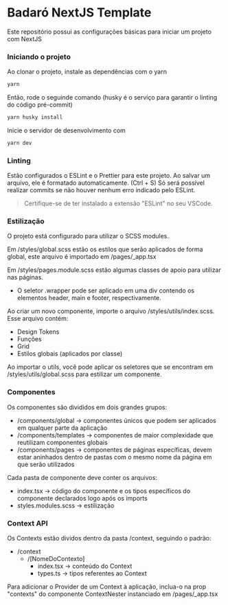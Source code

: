 # Badaró NextJS Template

Este repositório possui as configurações básicas para iniciar um projeto com NextJS

### Iniciando o projeto

Ao clonar o projeto, instale as dependências com o yarn

```bash
yarn
```

Então, rode o seguinde comando (husky é o serviço para garantir o linting do código pré-commit)

```bash
yarn husky install
```

Inicie o servidor de desenvolvimento com

```bash
yarn dev
```

### Linting

Estão configurados o ESLint e o Prettier para este projeto.
Ao salvar um arquivo, ele é formatado automaticamente. (Ctrl + S)
Só será possível realizar commits se não houver nenhum erro indicado pelo ESLint.

> Certifique-se de ter instalado a extensão "ESLint" no seu VSCode.

### Estilização

O projeto está configurado para utilizar o SCSS modules.

Em /styles/global.scss estão os estilos que serão aplicados de forma global, este arquivo é importado em /pages/\_app.tsx

Em /styles/pages.module.scss estão algumas classes de apoio para utilizar nas páginas.

- O seletor .wrapper pode ser aplicado em uma div contendo os elementos header, main e footer, respectivamente.

Ao criar um novo componente, importe o arquivo /styles/utils/index.scss. Esse arquivo contém:

- Design Tokens
- Funções
- Grid
- Estilos globais (aplicados por classe)

Ao importar o utils, você pode aplicar os seletores que se encontram em /styles/utils/global.scss para estilizar um componente.

### Componentes

Os componentes são divididos em dois grandes grupos:

- /components/global -> componentes únicos que podem ser aplicados em qualquer parte da aplicação
- /components/templates -> componentes de maior complexidade que reutilizam componentes globais
- /components/pages -> componentes de páginas específicas, devem estar aninhados dentro de pastas com o mesmo nome da página em que serão utilizados

Cada pasta de componente deve conter os arquivos:

- index.tsx -> código do componente e os tipos específicos do componente declarados logo após os imports
- styles.modules.scss -> estilização

### Context API

Os Contexts estão dividos dentro da pasta /context, seguindo o padrão:
- /context
  - /[NomeDoContexto]
    - index.tsx -> conteúdo do Context
    - types.ts -> tipos referentes ao Context

Para adicionar o Provider de um Context à aplicação, inclua-o na prop "contexts" do componente ContextNester instanciado em /pages/\_app.tsx

